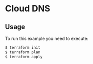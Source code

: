 # Cloud DNS

## Usage
To run this example you need to execute:
```bash
$ terraform init
$ terraform plan
$ terraform apply
```
